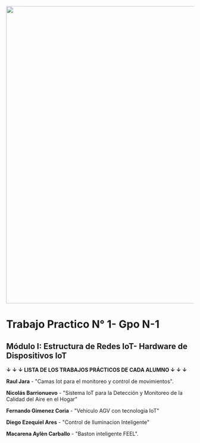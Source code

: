 <center><img src="../assets/caratula.jpg" width="800"></center>

# Trabajo Practico N° 1- Gpo N-1
## Módulo I: Estructura de Redes IoT- Hardware de Dispositivos IoT

**↓ ↓ ↓ LISTA DE LOS TRABAJOS PRÁCTICOS DE CADA ALUMNO ↓ ↓ ↓**  

**Raul Jara** - "Camas Iot para el monitoreo y control de movimientos".  

**Nicolás Barrionuevo** - "Sistema IoT para la Detección y Monitoreo de la Calidad del Aire en el Hogar"  

**Fernando Gimenez Coria** - "Vehiculo AGV con tecnologia IoT"

**Diego Ezequiel Ares** - "Control de Iluminacion Inteligente"

**Macarena Aylèn Carballo** - "Baston inteligente FEEL".
